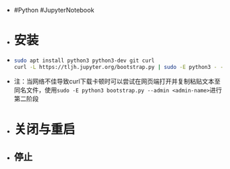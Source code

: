 - #Python #JupyterNotebook
- # 安装
- ```bash
  sudo apt install python3 python3-dev git curl
  curl -L https://tljh.jupyter.org/bootstrap.py | sudo -E python3 - --admin <admin-name>
  ```
- 注：当网络不佳导致curl下载卡顿时可以尝试在网页端打开并复制粘贴文本至同名文件，使用`sudo -E python3 bootstrap.py --admin <admin-name>`进行第二阶段
- # 关闭与重启
- ## 停止